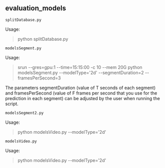 evaluation_models
--------

`splitDatabase.py`

Usage:
>python splitDatabase.py

`modelsSegment.py`

Usage:
>srun --gres=gpu:1 --time=15:15:00 -c 10 --mem 20G python modelsSegment.py --modelType='2d' --segmentDuration=2 --framesPerSecond=3
>
The parameters segmentDuration (value of T seconds of each segment) and framesPerSecond (value of F frames per second that you use for the prediction in each segment) can be adjusted by the user when running the script.

`modelsSegment2.py`

Usage:
>python modelsVideo.py --modelType='2d'

`modelsVideo.py`

Usage:
>python modelsVideo.py --modelType='2d'